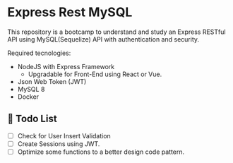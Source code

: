 # Express Rest MySQL 

This repository is a bootcamp to understand and study an Express RESTful API using MySQL(Sequelize) API with authentication and security.

Required tecnologies:
- NodeJS with Express Framework
    - Upgradable for Front-End using React or Vue.
- Json Web Token (JWT)
- MySQL 8
- Docker

## 📃 Todo List
- [ ] Check for User Insert Validation
- [ ] Create Sessions using JWT.
- [ ] Optimize some functions to a better design code pattern.
